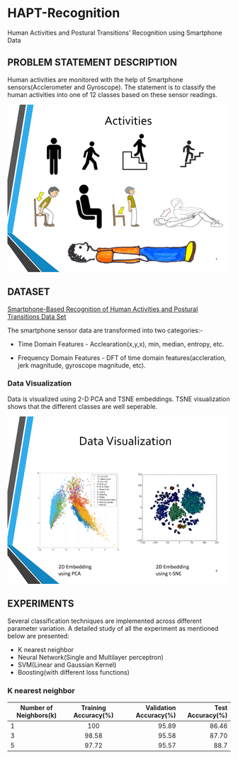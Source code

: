 # HAPT-Recognition
Human Activities and Postural Transitions’ Recognition using Smartphone Data

## PROBLEM STATEMENT DESCRIPTION
Human activities are monitored with the help of Smartphone sensors(Acclerometer and Gyroscope). The statement is to classify the human activities into one of 12 classes based on these sensor readings. 

![alt text][humanActivity]

[humanActivity]: https://github.com/Adityav2410/HAPT-Recognition/blob/master/assets/images/humanActivities.png "HUMAN ACTIVITIES"





## DATASET
[Smartphone-Based Recognition of Human Activities and Postural Transitions Data Set](https://archive.ics.uci.edu/ml/datasets/Smartphone-Based+Recognition+of+Human+Activities+and+Postural+Transitions "UCI Machine Learning Repository")

The smartphone sensor data are transformed into two categories:- 
*  Time Domain Features - Acclearation(x,y,x), min, median, entropy, etc. 

*  Frequency Domain Features - DFT of time domain features(accleration, jerk magnitude, gyroscope magnitude, etc).


### Data Visualization 
Data is visualized using 2-D PCA and TSNE embeddings. TSNE visualization shows that the different classes are well seperable. 

![alt text][data_viz]

[data_viz]: https://github.com/Adityav2410/HAPT-Recognition/blob/master/assets/images/dataVisualization.png "PCA vs TSNE"


## EXPERIMENTS

Several classification techniques are implemented across different parameter variation. A detailed study of all the experiment as mentioned below are presented: 

* K nearest neighbor
* Neural Network(Single and Multilayer perceptron)
* SVM(Linear and Gaussian Kernel)
* Boosting(with different loss functions)


### K nearest neighbor


| Number of Neighbors(k)| Training Accuracy(%)| Validation Accuracy(%) | Test Accuracy(%) | 
| ----------------------|:-------------------:|-----------------------:| ----------------:|
|          1            |        100          |        95.89           |       86.46      |
|          3            |        98.58        |        95.58           |       87.70      |
|          5            |        97.72        |        95.57           |       88.7       |
